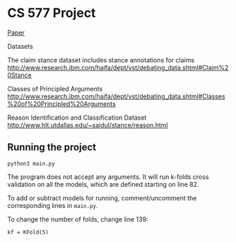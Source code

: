 # CS 577 Project


[Paper](https://github.com/yeungjosh/principle-arguments/blob/main/NLP_Final_Report.pdf)


Datasets

The claim stance dataset includes stance annotations for claims
http://www.research.ibm.com/haifa/dept/vst/debating_data.shtml#Claim%20Stance

Classes of Principled Arguments
http://www.research.ibm.com/haifa/dept/vst/debating_data.shtml#Classes%20of%20Principled%20Arguments

Reason Identification and Classification Dataset
http://www.hlt.utdallas.edu/~saidul/stance/reason.html


## Running the project

`python3 main.py`

The program does not accept any arguments. 
It will run k-folds cross validation on all the models, which are defined starting on line 82.

To add or subtract models for running, comment/uncomment the corresponding lines in `main.py`.

To change the number of folds, change line 139:

```kf = KFold(5)```
